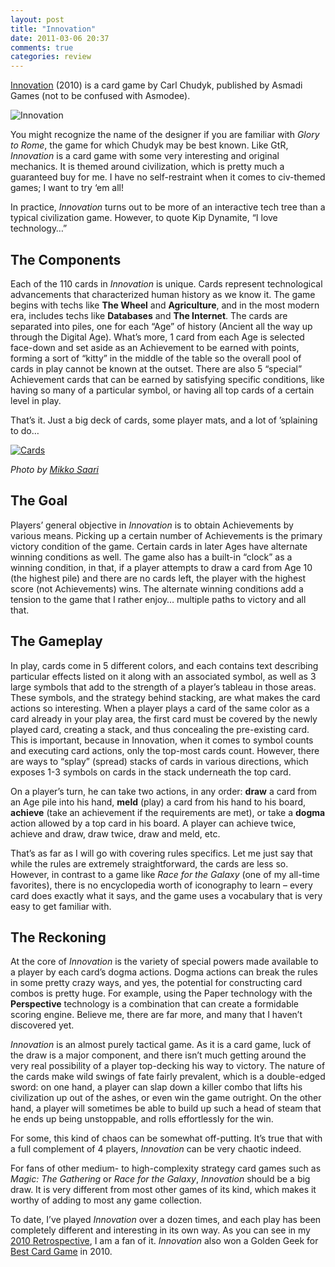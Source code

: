 ```yaml
---
layout: post
title: "Innovation"
date: 2011-03-06 20:37
comments: true
categories: review
---
```


[Innovation](http://www.boardgamegeek.com/boardgame/63888/innovation)
(2010) is a card game by Carl Chudyk, published by Asmadi Games (not to be
confused with Asmodee).

![Innovation](http://2dr.se/JxK5/innovation_300.jpeg)

You might recognize the name of the designer if you are familiar with *Glory to
Rome*, the game for which Chudyk may be best known. Like GtR, *Innovation* is
a card game with some very interesting and original mechanics. It is themed
around civilization, which is pretty much a guaranteed buy for me. I have no
self-restraint when it comes to civ-themed games; I want to try ‘em all!

In practice, *Innovation* turns out to be more of an interactive tech tree
than a typical civilization game. However, to quote Kip Dynamite, “I
love technology…”

The Components
--------------

Each of the 110 cards in *Innovation* is unique. Cards represent
technological advancements that characterized human history as we know
it. The game begins with techs like **The Wheel** and **Agriculture**,
and in the most modern era, includes techs like **Databases** and **The
Internet**. The cards are separated into piles, one for each “Age” of
history (Ancient all the way up through the Digital Age). What’s more, 1
card from each Age is selected face-down and set aside as an Achievement
to be earned with points, forming a sort of “kitty” in the middle of the
table so the overall pool of cards in play cannot be known at the
outset. There are also 5 “special” Achievement cards that can be earned
by satisfying specific conditions, like having so many of a particular
symbol, or having all top cards of a certain level in play.

That’s it. Just a big deck of cards, some player mats, and a lot of
’splaining to do…

[![Cards](http://2dr.se/JwXo/pic932325_md.jpeg "Cards")](http://www.boardgamegeek.com/image/932325/innovation)

*Photo by [Mikko Saari](http://www.boardgamegeek.com/user/msaari)*

The Goal
--------

Players’ general objective in *Innovation* is to obtain Achievements by
various means. Picking up a certain number of Achievements is the
primary victory condition of the game. Certain cards in later Ages have
alternate winning conditions as well. The game also has a built-in
“clock” as a winning condition, in that, if a player attempts to draw a
card from Age 10 (the highest pile) and there are no cards left, the
player with the highest score (not Achievements) wins. The alternate
winning conditions add a tension to the game that I rather enjoy…
multiple paths to victory and all that.

The Gameplay
------------

In play, cards come in 5 different colors, and each contains text
describing particular effects listed on it along with an associated
symbol, as well as 3 large symbols that add to the strength of a
player’s tableau in those areas. These symbols, and the strategy behind
stacking, are what makes the card actions so interesting. When a player
plays a card of the same color as a card already in your play area, the
first card must be covered by the newly played card, creating a stack,
and thus concealing the pre-existing card. This is important, because in
Innovation, when it comes to symbol counts and executing card actions,
only the top-most cards count. However, there are ways to “splay”
(spread) stacks of cards in various directions, which exposes 1-3
symbols on cards in the stack underneath the top card.

On a player’s turn, he can take two actions, in any order: **draw** a
card from an Age pile into his hand, **meld** (play) a card from his
hand to his board, **achieve** (take an achievement if the requirements
are met), or take a **dogma** action allowed by a top card in his board.
A player can achieve twice, achieve and draw, draw twice, draw and meld,
etc.

That’s as far as I will go with covering rules specifics. Let me just say that
while the rules are extremely straightforward, the cards are less so. However,
in contrast to a game like *Race for the Galaxy* (one of my all-time
favorites), there is no encyclopedia worth of iconography to learn – every card
does exactly what it says, and the game uses a vocabulary that is very easy to
get familiar with.

The Reckoning
-------------

At the core of *Innovation* is the variety of special powers made
available to a player by each card’s dogma actions. Dogma actions can
break the rules in some pretty crazy ways, and yes, the potential for
constructing card combos is pretty huge. For example, using the Paper
technology with the **Perspective** technology is a combination that can
create a formidable scoring engine. Believe me, there are far more, and
many that I haven’t discovered yet.

*Innovation* is an almost purely tactical game. As it is a card game, luck
of the draw is a major component, and there isn’t much getting around
the very real possibility of a player top-decking his way to victory.
The nature of the cards make wild swings of fate fairly prevalent, which
is a double-edged sword: on one hand, a player can slap down a killer
combo that lifts his civilization up out of the ashes, or even win the
game outright. On the other hand, a player will sometimes be able to
build up such a head of steam that he ends up being unstoppable, and
rolls effortlessly for the win.

For some, this kind of chaos can be somewhat off-putting. It’s true that
with a full complement of 4 players, *Innovation* can be very chaotic
indeed.

For fans of other medium- to high-complexity strategy card games such as
*Magic: The Gathering* or *Race for the Galaxy*, *Innovation* should be a big
draw. It is very different from most other games of its kind, which
makes it worthy of adding to most any game collection.

To date, I’ve played *Innovation* over a dozen times, and each play has
been completely different and interesting in its own way. As you can see
in my [2010 Retrospective](/blog/2010-retrospective), I am a fan of it.
*Innovation* also won a Golden Geek for
[Best Card Game](http://www.boardgamegeek.com/wiki/page/BoardGameGeek_Golden_Geek)
in 2010.

